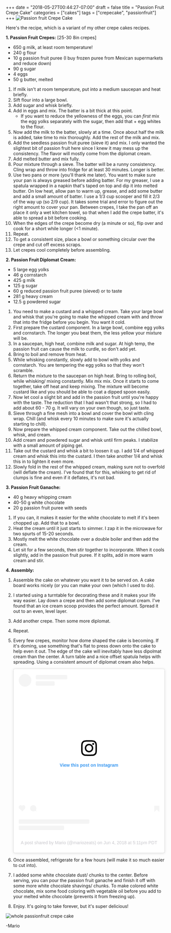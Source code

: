 +++
date = "2018-05-27T00:44:27-07:00"
draft = false
title = "Passion Fruit Crepe Cake"
categories = ["cakes"]
tags = ["crepecake", "passionfruit"]
+++
![Passion fruit Crepe Cake](https://farm8.staticflickr.com/7917/46737047914_c0fc9d32cb_c.jpg)

Here's the recipe, which is a variant of my other crepe cakes recipes.
  
**1. Passion Fruit Crepes:** [25-30 8in crepes]   
- 650 g milk, at least room temperature!  
- 240 g flour  
- 10 g passion fruit puree (I buy frozen puree from Mexican supermarkets and reduce down)  
- 90 g sugar  
- 4 eggs  
- 50 g butter, melted   
1. If milk isn't at room temperature, put into a medium saucepan and heat briefly.  
2. Sift flour into a large bowl.  
3. Add sugar and whisk briefly.  
4. Add in eggs and mix. The batter is a bit thick at this point. 
   - If you want to reduce the yellowness of the eggs, you can *first* mix the egg yolks separately with the sugar, then add that + egg whites to the flour.  
5. Now add the milk to the batter, slowly at a time. Once about half the milk is added, take time to mix thoroughly. Add the rest of the milk and mix.  
6. Add the seedless passion fruit puree (sieve it) and mix. I only wanted the slightest bit of passion fruit here since I knew it may mess up the consistency. The flavor will mostly come from the diplomat cream.  
7. Add melted butter and mix fully.  
8. Pour mixture through a sieve. The batter will be a runny consistency. Cling wrap and throw into fridge for at least 30 minutes. Longer is better.  
9.  Use two pans or more (you'll thank me later). You want to make sure your pan is always greased before adding batter. For my greaser, I use a spatula wrapped in a napkin that's taped on top and dip it into melted butter. On low heat, allow pan to warm up, grease, and add some butter and add a small amount of batter. I use a 1/3 cup scooper and fill it 2/3 of the way up (so 2/9 cup). It takes some trial and error to figure out the right amount to cover your pan. Between crepes, I take the pan off an place it only a wet kitchen towel, so that when I add the crepe batter, it's able to spread a bit before cooking.  
10. When the edges of the crepe become dry (a minute or so), flip over and cook for a short while longer (<1 minute).  
11. Repeat.  
12. To get a consistent size, place a bowl or something circular over the crepe and cut off excess scraps.  
13. Let crepes cool completely before assembling.   
  
**2. Passion Fruit Diplomat Cream:**  
- 5 large egg yolks  
- 46 g cornstarch  
- 425 g milk  
- 125 g sugar  
- 60 g reduced passion fruit puree (sieved) or to taste  
- 281 g heavy cream  
- 12.5 g powdered sugar   
1. You need to make a custard and a whipped cream. Take your large bowl and whisk that you're going to make the whipped cream with and throw that into the fridge before you begin. You want it cold.  
2. First prepare the custard component. In a large bowl, combine egg yolks and cornstarch. The longer you beat them, the less yellow your mixture will be.  
3. In a saucepan, high heat, combine milk and sugar. At high temp, the passion fruit can cause the milk to curdle, so don't add yet.  
4. Bring to boil and remove from heat.  
5. While whisking constantly, slowly add to bowl with yolks and cornstarch. You are tempering the egg yolks so that they won't scramble.  
6. Return the mixture to the saucepan on high heat. Bring to rolling boil, while whisking/ mixing constantly. Mix mix mix. Once it starts to come together, take off heat and keep mixing. The mixture will become custard like and you should be able to coat a dipped spoon easily.  
7. Now let cool a slight bit and add in the passion fruit until you're happy with the taste. The reduction that I had wasn't that strong, so I had to add about 60 - 70 g. It will vary on your own though, so just taste.  
8. Sieve through a fine mesh into a bowl and cover the bowl with cling wrap. Chill (and whisk every 10 minutes to make sure it's actually starting to chill).  
9. Now prepare the whipped cream component. Take out the chilled bowl, whisk, and cream.  
10. Add cream and powdered sugar and whisk until firm peaks. I stabilize with a small amount of piping gel.  
11. Take out the custard and whisk a bit to loosen it up. I add 1/4 of whipped cream and whisk this into the custard. I then take another 1/4 and whisk this in to lighten it even more.  
12. Slowly fold in the rest of the whipped cream, making sure not to overfold (will deflate the cream). I've found that for this, whisking to get rid of clumps is fine and even if it deflates, it's not bad.   
  
**3. Passion Fruit Ganache:**  
- 40 g heavy whipping cream  
- 40-50 g white chocolate  
- 20 g passion fruit puree with seeds   
1. If you can, it makes it easier for the white chocolate to melt if it's been chopped up. Add that to a bowl.  
2. Heat the cream until it just starts to simmer. I zap it in the microwave for two spurts of 15-20 seconds.
3. Mostly melt the white chocolate over a double boiler and then add the cream.  
4. Let sit for a few seconds, then stir together to incorporate. When it cools slightly, add in the passion fruit puree. If it splits, add in more warm cream and stir.   
  
**4. Assembly:**  
1. Assemble the cake on whatever you want it to be served on. A cake board works nicely (or you can make your own (which I used to do).  
2. I started using a turntable for decorating these and it makes your life way easier. Lay down a crepe and then add some diplomat cream. I've found that an ice cream scoop provides the perfect amount. Spread it out to an even, level layer.  
3. Add another crepe. Then some more diplomat.  
4. Repeat.  
5. Every few crepes, monitor how dome shaped the cake is becoming. If it's doming, use something that's flat to press down onto the cake to help even it out. The edge of the cake will inevitably have less dipolmat cream than the center. A turn table and a nice offset spatula helps with spreading. Using a consistent amount of diplomat cream also helps.<blockquote class="instagram-media" data-instgrm-permalink="https://www.instagram.com/p/Bjn1OsLnHAR/?utm_source=ig_embed&amp;utm_medium=loading" data-instgrm-version="12" style=" background:#FFF; border:0; border-radius:3px; box-shadow:0 0 1px 0 rgba(0,0,0,0.5),0 1px 10px 0 rgba(0,0,0,0.15); margin: 1px; max-width:540px; min-width:326px; padding:0; width:99.375%; width:-webkit-calc(100% - 2px); width:calc(100% - 2px);"><div style="padding:16px;"> <a href="https://www.instagram.com/p/Bjn1OsLnHAR/?utm_source=ig_embed&amp;utm_medium=loading" style=" background:#FFFFFF; line-height:0; padding:0 0; text-align:center; text-decoration:none; width:100%;" target="_blank"> <div style=" display: flex; flex-direction: row; align-items: center;"> <div style="background-color: #F4F4F4; border-radius: 50%; flex-grow: 0; height: 40px; margin-right: 14px; width: 40px;"></div> <div style="display: flex; flex-direction: column; flex-grow: 1; justify-content: center;"> <div style=" background-color: #F4F4F4; border-radius: 4px; flex-grow: 0; height: 14px; margin-bottom: 6px; width: 100px;"></div> <div style=" background-color: #F4F4F4; border-radius: 4px; flex-grow: 0; height: 14px; width: 60px;"></div></div></div><div style="padding: 19% 0;"></div><div style="display:block; height:50px; margin:0 auto 12px; width:50px;"><svg width="50px" height="50px" viewBox="0 0 60 60" version="1.1" xmlns="https://www.w3.org/2000/svg" xmlns:xlink="https://www.w3.org/1999/xlink"><g stroke="none" stroke-width="1" fill="none" fill-rule="evenodd"><g transform="translate(-511.000000, -20.000000)" fill="#000000"><g><path d="M556.869,30.41 C554.814,30.41 553.148,32.076 553.148,34.131 C553.148,36.186 554.814,37.852 556.869,37.852 C558.924,37.852 560.59,36.186 560.59,34.131 C560.59,32.076 558.924,30.41 556.869,30.41 M541,60.657 C535.114,60.657 530.342,55.887 530.342,50 C530.342,44.114 535.114,39.342 541,39.342 C546.887,39.342 551.658,44.114 551.658,50 C551.658,55.887 546.887,60.657 541,60.657 M541,33.886 C532.1,33.886 524.886,41.1 524.886,50 C524.886,58.899 532.1,66.113 541,66.113 C549.9,66.113 557.115,58.899 557.115,50 C557.115,41.1 549.9,33.886 541,33.886 M565.378,62.101 C565.244,65.022 564.756,66.606 564.346,67.663 C563.803,69.06 563.154,70.057 562.106,71.106 C561.058,72.155 560.06,72.803 558.662,73.347 C557.607,73.757 556.021,74.244 553.102,74.378 C549.944,74.521 548.997,74.552 541,74.552 C533.003,74.552 532.056,74.521 528.898,74.378 C525.979,74.244 524.393,73.757 523.338,73.347 C521.94,72.803 520.942,72.155 519.894,71.106 C518.846,70.057 518.197,69.06 517.654,67.663 C517.244,66.606 516.755,65.022 516.623,62.101 C516.479,58.943 516.448,57.996 516.448,50 C516.448,42.003 516.479,41.056 516.623,37.899 C516.755,34.978 517.244,33.391 517.654,32.338 C518.197,30.938 518.846,29.942 519.894,28.894 C520.942,27.846 521.94,27.196 523.338,26.654 C524.393,26.244 525.979,25.756 528.898,25.623 C532.057,25.479 533.004,25.448 541,25.448 C548.997,25.448 549.943,25.479 553.102,25.623 C556.021,25.756 557.607,26.244 558.662,26.654 C560.06,27.196 561.058,27.846 562.106,28.894 C563.154,29.942 563.803,30.938 564.346,32.338 C564.756,33.391 565.244,34.978 565.378,37.899 C565.522,41.056 565.552,42.003 565.552,50 C565.552,57.996 565.522,58.943 565.378,62.101 M570.82,37.631 C570.674,34.438 570.167,32.258 569.425,30.349 C568.659,28.377 567.633,26.702 565.965,25.035 C564.297,23.368 562.623,22.342 560.652,21.575 C558.743,20.834 556.562,20.326 553.369,20.18 C550.169,20.033 549.148,20 541,20 C532.853,20 531.831,20.033 528.631,20.18 C525.438,20.326 523.257,20.834 521.349,21.575 C519.376,22.342 517.703,23.368 516.035,25.035 C514.368,26.702 513.342,28.377 512.574,30.349 C511.834,32.258 511.326,34.438 511.181,37.631 C511.035,40.831 511,41.851 511,50 C511,58.147 511.035,59.17 511.181,62.369 C511.326,65.562 511.834,67.743 512.574,69.651 C513.342,71.625 514.368,73.296 516.035,74.965 C517.703,76.634 519.376,77.658 521.349,78.425 C523.257,79.167 525.438,79.673 528.631,79.82 C531.831,79.965 532.853,80.001 541,80.001 C549.148,80.001 550.169,79.965 553.369,79.82 C556.562,79.673 558.743,79.167 560.652,78.425 C562.623,77.658 564.297,76.634 565.965,74.965 C567.633,73.296 568.659,71.625 569.425,69.651 C570.167,67.743 570.674,65.562 570.82,62.369 C570.966,59.17 571,58.147 571,50 C571,41.851 570.966,40.831 570.82,37.631"></path></g></g></g></svg></div><div style="padding-top: 8px;"> <div style=" color:#3897f0; font-family:Arial,sans-serif; font-size:14px; font-style:normal; font-weight:550; line-height:18px;"> View this post on Instagram</div></div><div style="padding: 12.5% 0;"></div> <div style="display: flex; flex-direction: row; margin-bottom: 14px; align-items: center;"><div> <div style="background-color: #F4F4F4; border-radius: 50%; height: 12.5px; width: 12.5px; transform: translateX(0px) translateY(7px);"></div> <div style="background-color: #F4F4F4; height: 12.5px; transform: rotate(-45deg) translateX(3px) translateY(1px); width: 12.5px; flex-grow: 0; margin-right: 14px; margin-left: 2px;"></div> <div style="background-color: #F4F4F4; border-radius: 50%; height: 12.5px; width: 12.5px; transform: translateX(9px) translateY(-18px);"></div></div><div style="margin-left: 8px;"> <div style=" background-color: #F4F4F4; border-radius: 50%; flex-grow: 0; height: 20px; width: 20px;"></div> <div style=" width: 0; height: 0; border-top: 2px solid transparent; border-left: 6px solid #f4f4f4; border-bottom: 2px solid transparent; transform: translateX(16px) translateY(-4px) rotate(30deg)"></div></div><div style="margin-left: auto;"> <div style=" width: 0px; border-top: 8px solid #F4F4F4; border-right: 8px solid transparent; transform: translateY(16px);"></div> <div style=" background-color: #F4F4F4; flex-grow: 0; height: 12px; width: 16px; transform: translateY(-4px);"></div> <div style=" width: 0; height: 0; border-top: 8px solid #F4F4F4; border-left: 8px solid transparent; transform: translateY(-4px) translateX(8px);"></div></div></div> <div style="display: flex; flex-direction: column; flex-grow: 1; justify-content: center; margin-bottom: 24px;"> <div style=" background-color: #F4F4F4; border-radius: 4px; flex-grow: 0; height: 14px; margin-bottom: 6px; width: 224px;"></div> <div style=" background-color: #F4F4F4; border-radius: 4px; flex-grow: 0; height: 14px; width: 144px;"></div></div></a><p style=" color:#c9c8cd; font-family:Arial,sans-serif; font-size:14px; line-height:17px; margin-bottom:0; margin-top:8px; overflow:hidden; padding:8px 0 7px; text-align:center; text-overflow:ellipsis; white-space:nowrap;"><a href="https://www.instagram.com/p/Bjn1OsLnHAR/?utm_source=ig_embed&amp;utm_medium=loading" style=" color:#c9c8cd; font-family:Arial,sans-serif; font-size:14px; font-style:normal; font-weight:normal; line-height:17px; text-decoration:none;" target="_blank">A post shared by Mario (@mariozeats)</a> on <time style=" font-family:Arial,sans-serif; font-size:14px; line-height:17px;" datetime="2018-06-05T00:11:30+00:00">Jun 4, 2018 at 5:11pm PDT</time></p></div></blockquote> <script async src="//www.instagram.com/embed.js"></script>
  
6. Once assembled, refrigerate for a few hours (will make it so much easier to cut into).  
7. I added some white chocolate dust/ chunks to the center. Before serving, you can pour the passion fruit ganache and finish it off with some more white chocolate shavings/ chunks. To make colored white chocolate, mix some food coloring with vegetable oil before you add to your melted white chocolate (prevents it from freezing up).  
8. Enjoy. It's going to take forever, but it's super delicious!  
  
![whole passionfruit crepe cake](https://farm8.staticflickr.com/7804/47407243722_62c789a78d_b.jpg)
  
-Mario